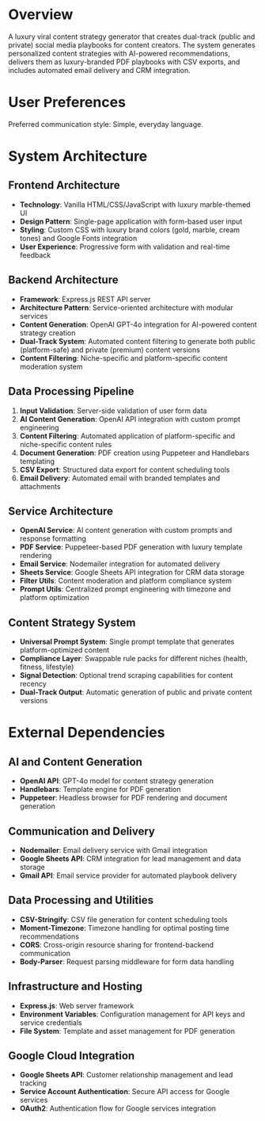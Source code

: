 # Overview

A luxury viral content strategy generator that creates dual-track (public and private) social media playbooks for content creators. The system generates personalized content strategies with AI-powered recommendations, delivers them as luxury-branded PDF playbooks with CSV exports, and includes automated email delivery and CRM integration.

# User Preferences

Preferred communication style: Simple, everyday language.

# System Architecture

## Frontend Architecture
- **Technology**: Vanilla HTML/CSS/JavaScript with luxury marble-themed UI
- **Design Pattern**: Single-page application with form-based user input
- **Styling**: Custom CSS with luxury brand colors (gold, marble, cream tones) and Google Fonts integration
- **User Experience**: Progressive form with validation and real-time feedback

## Backend Architecture
- **Framework**: Express.js REST API server
- **Architecture Pattern**: Service-oriented architecture with modular services
- **Content Generation**: OpenAI GPT-4o integration for AI-powered content strategy creation
- **Dual-Track System**: Automated content filtering to generate both public (platform-safe) and private (premium) content versions
- **Content Filtering**: Niche-specific and platform-specific content moderation system

## Data Processing Pipeline
1. **Input Validation**: Server-side validation of user form data
2. **AI Content Generation**: OpenAI API integration with custom prompt engineering
3. **Content Filtering**: Automated application of platform-specific and niche-specific content rules
4. **Document Generation**: PDF creation using Puppeteer and Handlebars templating
5. **CSV Export**: Structured data export for content scheduling tools
6. **Email Delivery**: Automated email with branded templates and attachments

## Service Architecture
- **OpenAI Service**: AI content generation with custom prompts and response formatting
- **PDF Service**: Puppeteer-based PDF generation with luxury template rendering
- **Email Service**: Nodemailer integration for automated delivery
- **Sheets Service**: Google Sheets API integration for CRM data storage
- **Filter Utils**: Content moderation and platform compliance system
- **Prompt Utils**: Centralized prompt engineering with timezone and platform optimization

## Content Strategy System
- **Universal Prompt System**: Single prompt template that generates platform-optimized content
- **Compliance Layer**: Swappable rule packs for different niches (health, fitness, lifestyle)
- **Signal Detection**: Optional trend scraping capabilities for content recency
- **Dual-Track Output**: Automatic generation of public and private content versions

# External Dependencies

## AI and Content Generation
- **OpenAI API**: GPT-4o model for content strategy generation
- **Handlebars**: Template engine for PDF generation
- **Puppeteer**: Headless browser for PDF rendering and document generation

## Communication and Delivery
- **Nodemailer**: Email delivery service with Gmail integration
- **Google Sheets API**: CRM integration for lead management and data storage
- **Gmail API**: Email service provider for automated playbook delivery

## Data Processing and Utilities
- **CSV-Stringify**: CSV file generation for content scheduling tools
- **Moment-Timezone**: Timezone handling for optimal posting time recommendations
- **CORS**: Cross-origin resource sharing for frontend-backend communication
- **Body-Parser**: Request parsing middleware for form data handling

## Infrastructure and Hosting
- **Express.js**: Web server framework
- **Environment Variables**: Configuration management for API keys and service credentials
- **File System**: Template and asset management for PDF generation

## Google Cloud Integration
- **Google Sheets API**: Customer relationship management and lead tracking
- **Service Account Authentication**: Secure API access for Google services
- **OAuth2**: Authentication flow for Google services integration